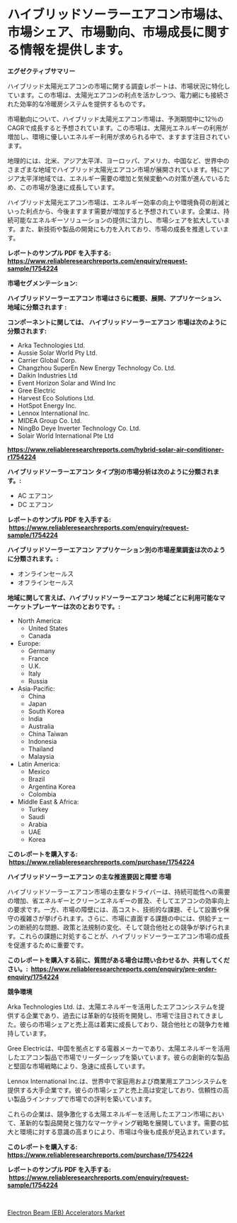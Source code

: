<p><h1>ハイブリッドソーラーエアコン市場は、市場シェア、市場動向、市場成長に関する情報を提供します。</h1></p><p><strong>エグゼクティブサマリー</strong></p>
<p><p>ハイブリッド太陽光エアコンの市場に関する調査レポートは、市場状況に特化しています。この市場は、太陽光エアコンの利点を活かしつつ、電力網にも接続された効率的な冷暖房システムを提供するものです。</p><p>市場動向について、ハイブリッド太陽光エアコン市場は、予測期間中に12％のCAGRで成長すると予想されています。この市場は、太陽光エネルギーの利用が増加し、環境に優しいエネルギー利用が求められる中で、ますます注目されています。</p><p>地理的には、北米、アジア太平洋、ヨーロッパ、アメリカ、中国など、世界中のさまざまな地域でハイブリッド太陽光エアコン市場が展開されています。特にアジア太平洋地域では、エネルギー需要の増加と気候変動への対策が進んでいるため、この市場が急速に成長しています。</p><p>ハイブリッド太陽光エアコン市場は、エネルギー効率の向上や環境負荷の削減といった利点から、今後ますます需要が増加すると予想されています。企業は、持続可能なエネルギーソリューションの提供に注力し、市場シェアを拡大しています。また、新技術や製品の開発にも力を入れており、市場の成長を推進しています。</p></p>
<p><strong>レポートのサンプル PDF を入手する: <a href="https://www.reliableresearchreports.com/enquiry/request-sample/1754224">https://www.reliableresearchreports.com/enquiry/request-sample/1754224</a></strong></p>
<p><strong>市場セグメンテーション:</strong></p>
<p><strong> ハイブリッドソーラーエアコン 市場はさらに概要、展開、アプリケーション、地域に分類されます :</strong></p>
<p><strong>コンポーネントに関しては、 ハイブリッドソーラーエアコン 市場は次のように分類されます: &nbsp;</strong></p>
<p><ul><li>Arka Technologies Ltd.</li><li>Aussie Solar World Pty Ltd.</li><li>Carrier Global Corp.</li><li>Changzhou SuperEn New Energy Technology Co. Ltd.</li><li>Daikin Industries Ltd</li><li>Event Horizon Solar and Wind Inc</li><li>Gree Electric</li><li>Harvest Eco Solutions Ltd.</li><li>HotSpot Energy Inc.</li><li>Lennox International Inc.</li><li>MIDEA Group Co. Ltd.</li><li>NingBo Deye Inverter Technology Co. Ltd.</li><li>Solair World International Pte Ltd</li></ul></p>
<p><strong><a href="https://www.reliableresearchreports.com/hybrid-solar-air-conditioner-r1754224">https://www.reliableresearchreports.com/hybrid-solar-air-conditioner-r1754224</a></strong></p>
<p><strong> ハイブリッドソーラーエアコン タイプ別の市場分析は次のように分類されます。:</strong></p>
<p><ul><li>AC エアコン</li><li>DC エアコン</li></ul></p>
<p><strong>レポートのサンプル PDF を入手する: &nbsp;<a href="https://www.reliableresearchreports.com/enquiry/request-sample/1754224">https://www.reliableresearchreports.com/enquiry/request-sample/1754224</a></strong></p>
<p><strong> ハイブリッドソーラーエアコン アプリケーション別の市場産業調査は次のように分類されます。:</strong></p>
<p><ul><li>オンラインセールス</li><li>オフラインセールス</li></ul></p>
<p><strong>地域に関して言えば、ハイブリッドソーラーエアコン 地域ごとに利用可能なマーケットプレーヤーは次のとおりです。:</strong></p>
<p><ul>
    <li>
        North America:
        <ul>
            <li>United States</li>
            <li>Canada</li>
        </ul>
    </li>
    <li>
        Europe:
        <ul>
            <li>Germany</li>
            <li>France</li>
            <li>U.K.</li>
            <li>Italy</li>
            <li>Russia</li>
        </ul>
    </li>
    <li>
        Asia-Pacific:
        <ul>
            <li>China</li>
            <li>Japan</li>
            <li>South Korea</li>
            <li>India</li>
            <li>Australia</li>
            <li>China Taiwan</li>
            <li>Indonesia</li>
            <li>Thailand</li>
            <li>Malaysia</li>
        </ul>
    </li>
    <li>
        Latin America:
        <ul>
            <li>Mexico</li>
            <li>Brazil</li>
            <li>Argentina Korea</li>
            <li>Colombia</li>
        </ul>
    </li>
    <li>
        Middle East & Africa:
        <ul>
            <li>Turkey</li>
            <li>Saudi</li>
            <li>Arabia</li>
            <li>UAE</li>
            <li>Korea</li>
        </ul>
    </li>
    </ul></p>
<p><strong>このレポートを購入する: &nbsp;<a href="https://www.reliableresearchreports.com/purchase/1754224">https://www.reliableresearchreports.com/purchase/1754224</a></strong></p>
<p><strong>ハイブリッドソーラーエアコン の主な推進要因と障壁 市場</strong></p>
<p><p>ハイブリッドソーラーエアコン市場の主要なドライバーは、持続可能性への需要の増加、省エネルギーとクリーンエネルギーの普及、そしてエアコンの効率向上の要求です。一方、市場の障壁には、高コスト、技術的な課題、そして設置や保守の複雑さが挙げられます。さらに、市場に直面する課題の中には、供給チェーンの断続的な問題、政策と法規制の変化、そして競合他社との競争が挙げられます。これらの課題に対処することが、ハイブリッドソーラーエアコン市場の成長を促進するために重要です。</p></p>
<p><strong>このレポートを購入する前に、質問がある場合は問い合わせるか、共有してください。:&nbsp; <a href="https://www.reliableresearchreports.com/enquiry/pre-order-enquiry/1754224">https://www.reliableresearchreports.com/enquiry/pre-order-enquiry/1754224</a></strong></p>
<p><strong>競争環境</strong></p>
<p><p>Arka Technologies Ltd. は、太陽エネルギーを活用したエアコンシステムを提供する企業であり、過去には革新的な技術を開発し、市場で注目されてきました。彼らの市場シェアと売上高は着実に成長しており、競合他社との競争力を維持しています。</p><p>Gree Electricは、中国を拠点とする電器メーカーであり、太陽エネルギーを活用したエアコン製品で市場でリーダーシップを築いています。彼らの創新的な製品と堅固な市場戦略により、急速に成長しています。</p><p>Lennox International Inc.は、世界中で家庭用および商業用エアコンシステムを提供する大手企業です。彼らの市場シェアと売上高は安定しており、信頼性の高い製品ラインナップで市場での評判を築いています。</p><p>これらの企業は、競争激化する太陽エネルギーを活用したエアコン市場において、革新的な製品開発と強力なマーケティング戦略を展開しています。需要の拡大と環境に対する意識の高まりにより、市場は今後も成長が見込まれています。</p></p>
<p><strong>このレポートを購入する: &nbsp; <a href="https://www.reliableresearchreports.com/purchase/1754224">https://www.reliableresearchreports.com/purchase/1754224</a></strong></p>
<p><strong>レポートのサンプル PDF を入手する: &nbsp;<a href="https://www.reliableresearchreports.com/enquiry/request-sample/1754224">https://www.reliableresearchreports.com/enquiry/request-sample/1754224</a></strong><strong></strong></p>
<p>&nbsp;</p>
<p><p><a href="https://chivalrous-flock-a86.notion.site/Electron-Beam-EB-Accelerators-Market-Insights-into-Market-CAGR-Market-Trends-and-Growth-Strateg-3607a4be0c7e4185be42c4f4a4ca487e">Electron Beam (EB) Accelerators Market</a></p></p>